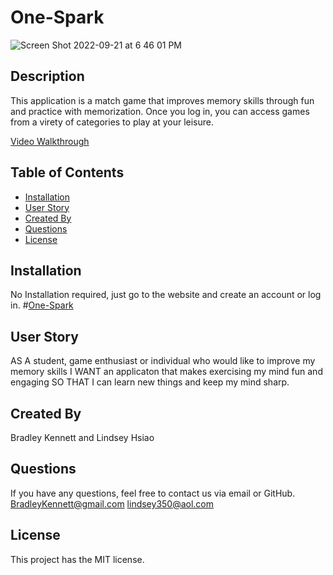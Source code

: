 # One-Spark
  ![Screen Shot 2022-09-21 at 6 46 01 PM](https://user-images.githubusercontent.com/102267278/191623570-a62ea030-f16e-408a-a85d-487e316edc1e.png)

  
  ## Description

  This application is a match game that improves memory skills through fun and practice with memorization. Once you log in, you can access games from a virety of categories to play at your leisure. 


  [Video Walkthrough](https://drive.google.com/file/d/1aqLmI6NK5fTcTsWuzH7Ik6c5BD6a5jl8/view)

  ## Table of Contents
  
  * [Installation](#installation)
  * [User Story](#user-story)
  * [Created By](#created-by)
  * [Questions](#questions)
  * [License](#license)


  ## Installation 
  No Installation required, just go to the website and create an account or log in.  #[One-Spark](https://deployed-site)


  ## User Story
  AS A student, game enthusiast or individual who would like to improve my memory skills
  I WANT an applicaton that makes exercising my mind fun and engaging
  SO THAT I can learn new things and keep my mind sharp.


  ## Created By
  Bradley Kennett and Lindsey Hsiao
  
  
  ## Questions

  If you have any questions, feel free to contact us via email or GitHub.
  BradleyKennett@gmail.com
  lindsey350@aol.com

  ## License
  
  This project has the MIT license.
